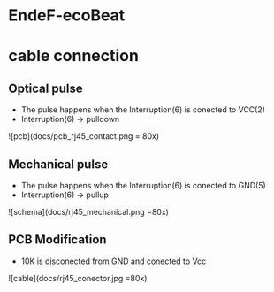 # EndeF-ecoBeat

# cable connection

## Optical pulse
- The pulse happens when the Interruption(6) is conected to  VCC(2)
- Interruption(6) -> pulldown

![pcb](docs/pcb_rj45_contact.png = 80x)

## Mechanical pulse
- The pulse happens when the Interruption(6) is conected to GND(5) 
- Interruption(6) -> pullup

![schema](docs/rj45_mechanical.png =80x)

## PCB Modification 
- 10K is disconected from GND and conected to Vcc

![cable](docs/rj45_conector.jpg =80x)

